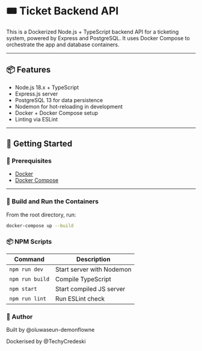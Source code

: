 # 🎟️ Ticket Backend API

This is a Dockerized Node.js + TypeScript backend API for a ticketing system, powered by Express and PostgreSQL. It uses Docker Compose to orchestrate the app and database containers.

---

## 📦 Features

- Node.js 18.x + TypeScript
- Express.js server
- PostgreSQL 13 for data persistence
- Nodemon for hot-reloading in development
- Docker + Docker Compose setup
- Linting via ESLint

---

## 🚀 Getting Started

### 📁 Prerequisites

- [Docker](https://www.docker.com/)
- [Docker Compose](https://docs.docker.com/compose/install/)

---

### 🧱 Build and Run the Containers

From the root directory, run:

```bash
docker-compose up --build
```

### 📦 NPM Scripts
| Command         | Description               |
| --------------- | ------------------------- |
| `npm run dev`   | Start server with Nodemon |
| `npm run build` | Compile TypeScript        |
| `npm start`     | Start compiled JS server  |
| `npm run lint`  | Run ESLint check          |

### 👤 Author
Built by @oluwaseun-demonflowne

Dockerised by @TechyCredeski